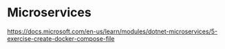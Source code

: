 ﻿# Microservices
https://docs.microsoft.com/en-us/learn/modules/dotnet-microservices/5-exercise-create-docker-compose-file
